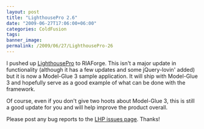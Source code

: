 ```yaml
---
layout: post
title: "LighthousePro 2.6"
date: "2009-06-27T17:06:00+06:00"
categories: ColdFusion 
tags: 
banner_image: 
permalink: /2009/06/27/LighthousePro-26
---
```


I pushed up <a href="http://lighthousepro.riaforge.org">LighthousePro</a> to RIAForge. This isn't a major update in functionality (although it has a few updates and some jQuery-lovin' added) but it is now a Model-Glue 3 sample application. It will ship with Model-Glue 3 and hopefully serve as a good example of what can be done with the framework.

Of course, even if you don't give two hoots about Model-Glue 3, this is still a good update for you and will help improve the product overall. 

Please post any bug reports to the <a href="http://lighthousepro.riaforge.org/index.cfm?event=page.issues">LHP issues page</a>. Thanks!